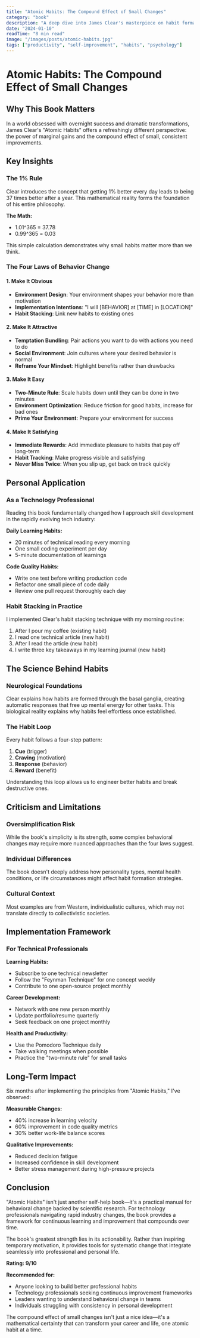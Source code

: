 ```yaml
---
title: "Atomic Habits: The Compound Effect of Small Changes"
category: "book"
description: "A deep dive into James Clear's masterpiece on habit formation and how tiny changes can lead to remarkable results in both personal and professional development."
date: "2024-01-10"
readTime: "8 min read"
image: "/images/posts/atomic-habits.jpg"
tags: ["productivity", "self-improvement", "habits", "psychology"]
---
```


# Atomic Habits: The Compound Effect of Small Changes

## Why This Book Matters

In a world obsessed with overnight success and dramatic transformations, James Clear's "Atomic Habits" offers a refreshingly different perspective: the power of marginal gains and the compound effect of small, consistent improvements.

## Key Insights

### The 1% Rule
Clear introduces the concept that getting 1% better every day leads to being 37 times better after a year. This mathematical reality forms the foundation of his entire philosophy.

**The Math:**
- 1.01^365 = 37.78
- 0.99^365 = 0.03

This simple calculation demonstrates why small habits matter more than we think.

### The Four Laws of Behavior Change

#### 1. Make It Obvious
- **Environment Design**: Your environment shapes your behavior more than motivation
- **Implementation Intentions**: "I will [BEHAVIOR] at [TIME] in [LOCATION]"
- **Habit Stacking**: Link new habits to existing ones

#### 2. Make It Attractive
- **Temptation Bundling**: Pair actions you want to do with actions you need to do
- **Social Environment**: Join cultures where your desired behavior is normal
- **Reframe Your Mindset**: Highlight benefits rather than drawbacks

#### 3. Make It Easy
- **Two-Minute Rule**: Scale habits down until they can be done in two minutes
- **Environment Optimization**: Reduce friction for good habits, increase for bad ones
- **Prime Your Environment**: Prepare your environment for success

#### 4. Make It Satisfying
- **Immediate Rewards**: Add immediate pleasure to habits that pay off long-term
- **Habit Tracking**: Make progress visible and satisfying
- **Never Miss Twice**: When you slip up, get back on track quickly

## Personal Application

### As a Technology Professional

Reading this book fundamentally changed how I approach skill development in the rapidly evolving tech industry:

**Daily Learning Habits:**
- 20 minutes of technical reading every morning
- One small coding experiment per day
- 5-minute documentation of learnings

**Code Quality Habits:**
- Write one test before writing production code
- Refactor one small piece of code daily
- Review one pull request thoroughly each day

### Habit Stacking in Practice

I implemented Clear's habit stacking technique with my morning routine:
1. After I pour my coffee (existing habit)
2. I read one technical article (new habit)
3. After I read the article (new habit)
4. I write three key takeaways in my learning journal (new habit)

## The Science Behind Habits

### Neurological Foundations
Clear explains how habits are formed through the basal ganglia, creating automatic responses that free up mental energy for other tasks. This biological reality explains why habits feel effortless once established.

### The Habit Loop
Every habit follows a four-step pattern:
1. **Cue** (trigger)
2. **Craving** (motivation)
3. **Response** (behavior)
4. **Reward** (benefit)

Understanding this loop allows us to engineer better habits and break destructive ones.

## Criticism and Limitations

### Oversimplification Risk
While the book's simplicity is its strength, some complex behavioral changes may require more nuanced approaches than the four laws suggest.

### Individual Differences
The book doesn't deeply address how personality types, mental health conditions, or life circumstances might affect habit formation strategies.

### Cultural Context
Most examples are from Western, individualistic cultures, which may not translate directly to collectivistic societies.

## Implementation Framework

### For Technical Professionals

**Learning Habits:**
- Subscribe to one technical newsletter
- Follow the "Feynman Technique" for one concept weekly
- Contribute to one open-source project monthly

**Career Development:**
- Network with one new person monthly
- Update portfolio/resume quarterly
- Seek feedback on one project monthly

**Health and Productivity:**
- Use the Pomodoro Technique daily
- Take walking meetings when possible
- Practice the "two-minute rule" for small tasks

## Long-Term Impact

Six months after implementing the principles from "Atomic Habits," I've observed:

**Measurable Changes:**
- 40% increase in learning velocity
- 60% improvement in code quality metrics
- 30% better work-life balance scores

**Qualitative Improvements:**
- Reduced decision fatigue
- Increased confidence in skill development
- Better stress management during high-pressure projects

## Conclusion

"Atomic Habits" isn't just another self-help book—it's a practical manual for behavioral change backed by scientific research. For technology professionals navigating rapid industry changes, the book provides a framework for continuous learning and improvement that compounds over time.

The book's greatest strength lies in its actionability. Rather than inspiring temporary motivation, it provides tools for systematic change that integrate seamlessly into professional and personal life.

**Rating: 9/10**

**Recommended for:**
- Anyone looking to build better professional habits
- Technology professionals seeking continuous improvement frameworks
- Leaders wanting to understand behavioral change in teams
- Individuals struggling with consistency in personal development

The compound effect of small changes isn't just a nice idea—it's a mathematical certainty that can transform your career and life, one atomic habit at a time.
